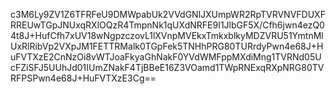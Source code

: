 c3M6Ly9ZV1Z6TFRFeU9DMWpabUk2VVdGNlJXUmpWR2RpTVRVNVFDUXFRREUwTGpJNUxqRXlOQzR4TmpnNk1qUXdNRFE9I1JlbGF5X/Cfh6jwn4ezQ04t8J+HufCfh7xUV18wNgpzczovL1lXVnpMVEkxTmkxblkyMDZVRU51YmtnMlUxRlRibVp2VXpJM1FETTRMalk0TGpFek5TNHhPRG80TURrdyPwn4e68J+HuFVTXzE2CnNzOi8vWTJoaFkyaGhNakF0YVdWMFppMXdiMng1TVRNd05UcFZiSFJ5UUhJd01IUmZNakF4TjBBeE16Z3VOamd1TWpRNExqRXpNRG80TVRFPSPwn4e68J+HuFVTXzE3Cg==